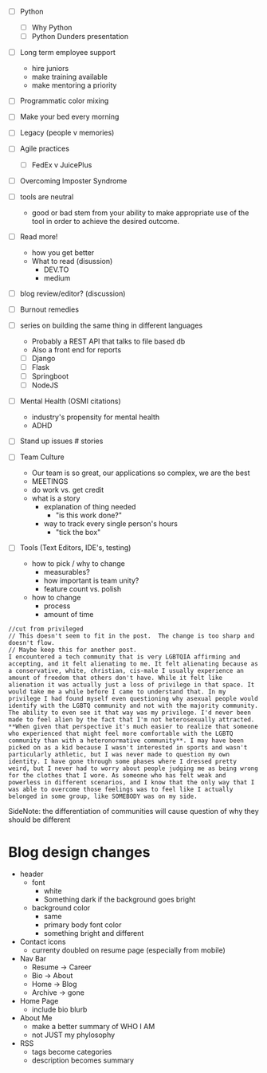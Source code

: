 - [ ] Python
  - [ ] Why Python
  - [ ] Python Dunders presentation  

- [ ] Long term employee support
  + hire juniors
  + make training available
  + make mentoring a priority

- [ ] Programmatic color mixing

- [ ] Make your bed every morning

- [ ] Legacy (people v memories)

- [ ] Agile practices
  - [ ] FedEx v JuicePlus

- [ ] Overcoming Imposter Syndrome  
- [ ] tools are neutral
  - good or bad stem from your ability to make appropriate use of the tool in order to achieve the desired outcome.

- [ ] Read more! 
  - how you get better
  - What to read (disussion)
    - DEV.TO
    - medium

- [ ] blog review/editor? (discussion)

- [ ] Burnout remedies

- [ ] series on building the same thing in different languages
  + Probably a REST API that talks to file based db
  + Also a front end for reports
  - [ ] Django
  - [ ] Flask
  - [ ] Springboot
  - [ ] NodeJS

- [ ] Mental Health (OSMI citations)
  - industry's propensity for mental health
  - ADHD

- [ ] Stand up issues # stories
- [ ] Team Culture
	+ Our team is so great, our applications so complex, we are the best
	+ MEETINGS
	+ do work vs. get credit
	+ what is a story
		+ explanation of thing needed
			+ "is this work done?"
		+ way to track every single person's hours
			+ "tick the box"
			
- [ ] Tools (Text Editors, IDE's, testing)
	+ how to pick / why to change
		+ measurables?
		+ how important is team unity?
		+ feature count vs. polish
	+ how to change
		+ process
		+ amount of time


```
//cut from privileged
// This doesn't seem to fit in the post.  The change is too sharp and doesn't flow.
// Maybe keep this for another post.
I encountered a tech community that is very LGBTQIA affirming and accepting, and it felt alienating to me. It felt alienating because as a conservative, white, christian, cis-male I usually experience an amount of freedom that others don't have. While it felt like alienation it was actually just a loss of privilege in that space. It would take me a while before I came to understand that. In my privilege I had found myself even questioning why asexual people would identify with the LGBTQ community and not with the majority community. The ability to even see it that way was my privilege. I'd never been made to feel alien by the fact that I'm not heterosexually attracted. **When given that perspective it's much easier to realize that someone who experienced that might feel more comfortable with the LGBTQ community than with a heteronormative community**. I may have been picked on as a kid because I wasn't interested in sports and wasn't particularly athletic, but I was never made to question my own identity. I have gone through some phases where I dressed pretty weird, but I never had to worry about people judging me as being wrong for the clothes that I wore. As someone who has felt weak and powerless in different scenarios, and I know that the only way that I was able to overcome those feelings was to feel like I actually belonged in some group, like SOMEBODY was on my side.
```  
SideNote: the differentiation of communities will cause question of why they should be different

# Blog design changes
+ header 
  + font 
    + white
    + Something dark if the background goes bright
  + background color
    + same
    + primary body font color
    + something bright and different
+ Contact icons
  + currenty doubled on resume page (especially from mobile)
+ Nav Bar
  + Resume -> Career
  + Bio -> About
  + Home -> Blog
  + Archive -> gone
+ Home Page
  + include bio blurb
+ About Me
  + make a better summary of WHO I AM 
  + not JUST my phylosophy
+ RSS
  + tags become categories
  + description becomes summary




